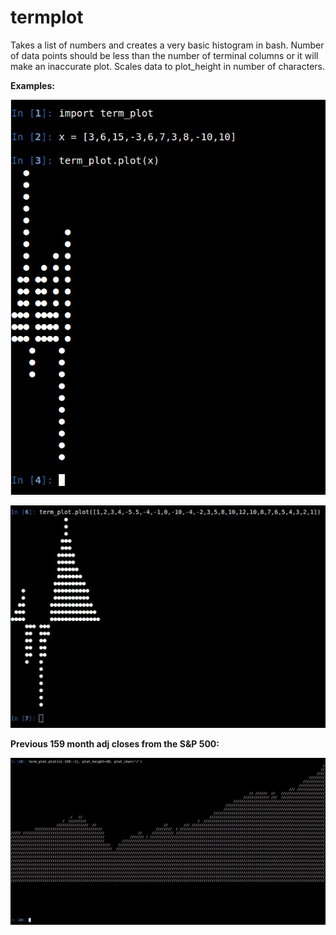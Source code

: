 # termplot
Takes a list of numbers and creates a very basic histogram in bash.
Number of data points should be less than the number of terminal columns or it will make an inaccurate plot.
Scales data to plot_height in number of characters.

<b>Examples:</b>

![Alt text](ex1.jpg)

![Alt text](ex2.jpg)

<b>Previous 159 month adj closes from the S&P 500:</b>

![Alt text](ex3.jpg)
